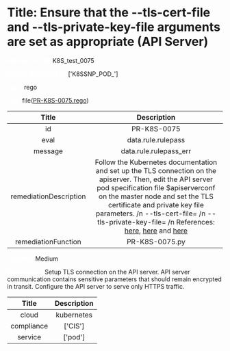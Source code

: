 



# Title:  Ensure that the --tls-cert-file and --tls-private-key-file arguments are set as appropriate (API Server) 


***<font color="white">Master Test Id:</font>*** K8S_test_0075

***<font color="white">Master Snapshot Id:</font>*** ['K8SSNP_POD_']

***<font color="white">type:</font>*** rego

***<font color="white">rule:</font>*** file([PR-K8S-0075.rego])  
  
  
  
  

|Title|Description|
| :---: | :---: |
|id|PR-K8S-0075|
|eval|data.rule.rulepass|
|message|data.rule.rulepass_err|
|remediationDescription|Follow the Kubernetes documentation and set up the TLS connection on the apiserver. Then, edit the API server pod specification file $apiserverconf on the master node and set the TLS certificate and private key file parameters. /n --tls-cert-file= /n --tls-private-key-file= /n References: <a href='https://kubernetes.io/docs/admin/kube-apiserver/' target='_blank'>here</a>, <a href='http://rootsquash.com/2016/05/10/securing-the-kubernetes-api/' target='_blank'>here</a> and <a href='https://github.com/kelseyhightower/docker-kubernetes-tls-guide' target='_blank'>here</a>|
|remediationFunction|PR-K8S-0075.py|


***<font color="white">Severity:</font>*** Medium

***<font color="white">Description:</font>***  Setup TLS connection on the API server. API server communication contains sensitive parameters that should remain encrypted in transit. Configure the API server to serve only HTTPS traffic.   
  
  

|Title|Description|
| :---: | :---: |
|cloud|kubernetes|
|compliance|['CIS']|
|service|['pod']|



[PR-K8S-0075.rego]: https://github.com/prancer-io/prancer-compliance-test/tree/master/kubernetes/cloud/PR-K8S-0075.rego
